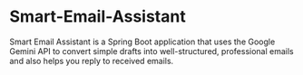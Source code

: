# Smart-Email-Assistant
Smart Email Assistant is a Spring Boot application that uses the Google Gemini API to convert simple drafts into well-structured, professional emails and also helps you reply to received emails.

